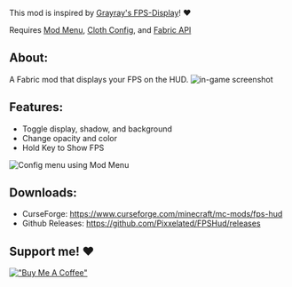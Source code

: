 This mod is inspired by [Grayray's FPS-Display](https://github.com/Grayray75/FPS-Display/releases)! ❤️

Requires [Mod Menu](https://www.curseforge.com/minecraft/mc-mods/modmenu), [Cloth Config](https://www.curseforge.com/minecraft/mc-mods/cloth-config), and [Fabric API](https://www.curseforge.com/minecraft/mc-mods/fabric-api)
## About:
A Fabric mod that displays your FPS on the HUD.
![in-game screenshot](https://i.imgur.com/YE0XOTs.png)

## Features:
* Toggle display, shadow, and background
* Change opacity and color
* Hold Key to Show FPS

![Config menu using Mod Menu](https://i.imgur.com/TcofN41.png)

## Downloads:
* CurseForge: https://www.curseforge.com/minecraft/mc-mods/fps-hud
* Github Releases: https://github.com/Pixxelated/FPSHud/releases

## Support me! ❤️

[!["Buy Me A Coffee"](https://i.imgur.com/F53i4LY.png)](https://ko-fi.com/pixxel)
